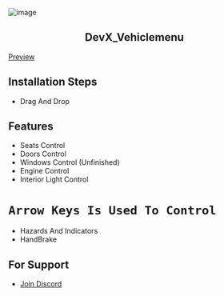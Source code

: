 ![image](https://imgur.com/py5ph9m.png)

<h2 align="center">DevX_Vehiclemenu</h2>

[Preview](https://streamable.com/pe2xdr)

## Installation Steps
- Drag And Drop
## Features
- Seats Control
- Doors Control
- Windows Control (Unfinished)
- Engine Control
- Interior Light Control
# `Arrow Keys Is Used To Control`
- Hazards And Indicators
- HandBrake
## For Support
- [Join Discord](https://discord.gg/pwZztPt3cs)
